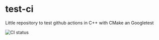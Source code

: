 # test-ci

Little repository to test github actions in C++ with CMake an Googletest

![CI status](https://github.com/lchagnoleau/test-ci/workflows/github-actions-demo/badge.svg)